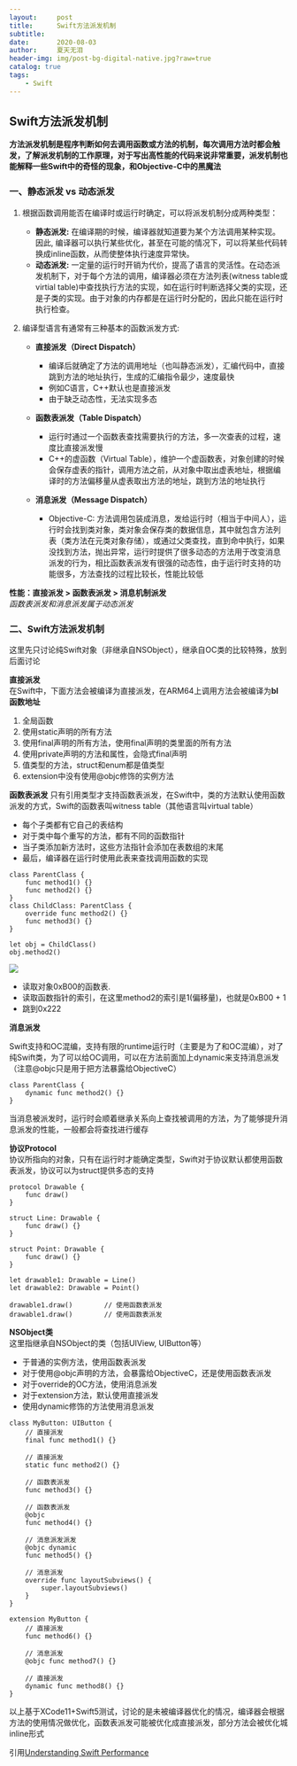 ```yaml
---
layout:     post
title:      Swift方法派发机制 
subtitle:   
date:       2020-08-03
author:     夏天无泪
header-img: img/post-bg-digital-native.jpg?raw=true
catalog: true
tags:
    - Swift
---
```



## Swift方法派发机制

**方法派发机制是程序判断如何去调用函数或方法的机制，每次调用方法时都会触发，了解派发机制的工作原理，对于写出高性能的代码来说非常重要，派发机制也能解释一些Swift中的奇怪的现象，和Objective-C中的黑魔法**    

### 一、静态派发 vs 动态派发    

1. 根据函数调用能否在编译时或运行时确定，可以将派发机制分成两种类型：   

    * **静态派发:**  在编译期的时候，编译器就知道要为某个方法调用某种实现。因此, 编译器可以执行某些优化，甚至在可能的情况下，可以将某些代码转换成inline函数，从而使整体执行速度异常快。
    * **动态派发:**  一定量的运行时开销为代价，提高了语言的灵活性。在动态派发机制下，对于每个方法的调用，编译器必须在方法列表(witness table或virtial table)中查找执行方法的实现，如在运行时判断选择父类的实现，还是子类的实现。由于对象的内存都是在运行时分配的，因此只能在运行时执行检查。

1. 编译型语言有通常有三种基本的函数派发方式:
    * **直接派发（Direct Dispatch）**       
        * 编译后就确定了方法的调用地址（也叫静态派发），汇编代码中，直接跳到方法的地址执行，生成的汇编指令最少，速度最快
        * 例如C语言，C++默认也是直接派发
        * 由于缺乏动态性，无法实现多态
    
    * **函数表派发（Table Dispatch）**   
        * 运行时通过一个函数表查找需要执行的方法，多一次查表的过程，速度比直接派发慢
        * C++的虚函数（Virtual Table），维护一个虚函数表，对象创建的时候会保存虚表的指针，调用方法之前，从对象中取出虚表地址，根据编译时的方法偏移量从虚表取出方法的地址，跳到方法的地址执行
        
    * **消息派发（Message Dispatch）** 
        * Objective-C: 方法调用包装成消息，发给运行时（相当于中间人），运行时会找到类对象，类对象会保存类的数据信息，其中就包含方法列表（类方法在元类对象存储），或通过父类查找，直到命中执行，如果没找到方法，抛出异常，运行时提供了很多动态的方法用于改变消息派发的行为，相比函数表派发有很强的动态性，由于运行时支持的功能很多，方法查找的过程比较长，性能比较低    

**性能：直接派发 > 函数表派发 > 消息机制派发**    
_函数表派发和消息派发属于动态派发_    

### 二、Swift方法派发机制   
这里先只讨论纯Swift对象（非继承自NSObject），继承自OC类的比较特殊，放到后面讨论

**直接派发**   
在Swift中，下面方法会被编译为直接派发，在ARM64上调用方法会被编译为**bl 函数地址**    

1. 全局函数
2. 使用static声明的所有方法
3. 使用final声明的所有方法，使用final声明的类里面的所有方法
4. 使用private声明的方法和属性，会隐式final声明
5. 值类型的方法，struct和enum都是值类型
6. extension中没有使用@objc修饰的实例方法

**函数表派发**
只有引用类型才支持函数表派发，在Swift中，类的方法默认使用函数派发的方式，Swift的函数表叫witness table（其他语言叫virtual table）

* 每个子类都有它自己的表结构
* 对于类中每个重写的方法，都有不同的函数指针
* 当子类添加新方法时，这些方法指针会添加在表数组的末尾
* 最后，编译器在运行时使用此表来查找调用函数的实现    

```
class ParentClass {
    func method1() {}
    func method2() {}
}
class ChildClass: ParentClass {
    override func method2() {}
    func method3() {}
}

let obj = ChildClass()
obj.method2()
```   

![](https://18501393475-1302810375.cos.ap-beijing.myqcloud.com/xiatianwuleiBlog/2020/15966940994563.png)

* 读取对象0xB00的函数表.
* 读取函数指针的索引，在这里method2的索引是1(偏移量)，也就是0xB00 + 1
* 跳到0x222

**消息派发**

Swift支持和OC混编，支持有限的runtime运行时（主要是为了和OC混编），对了纯Swift类，为了可以给OC调用，可以在方法前面加上dynamic来支持消息派发（注意@objc只是用于把方法暴露给ObjectiveC）    

```
class ParentClass {
    dynamic func method2() {}
}
```   

当消息被派发时，运行时会顺着继承关系向上查找被调用的方法，为了能够提升消息派发的性能，一般都会将查找进行缓存    

**协议Protocol**    
协议所指向的对象，只有在运行时才能确定类型，Swift对于协议默认都使用函数表派发，协议可以为struct提供多态的支持    

```
protocol Drawable {
    func draw()
}

struct Line: Drawable {
    func draw() {}
}

struct Point: Drawable {
    func draw() {}
}

let drawable1: Drawable = Line()
let drawable2: Drawable = Point()

drawable1.draw()        // 使用函数表派发
drawable1.draw()        // 使用函数表派发
```    

**NSObject类**   
这里指继承自NSObject的类（包括UIView, UIButton等）   

* 于普通的实例方法，使用函数表派发
* 对于使用@objc声明的方法，会暴露给ObjectiveC，还是使用函数表派发
* 对于override的OC方法，使用消息派发
* 对于extension方法，默认使用直接派发
* 使用dynamic修饰的方法使用消息派发    

```
class MyButton: UIButton {
    // 直接派发
    final func method1() {}

    // 直接派发
    static func method2() {}

    // 函数表派发
    func method3() {}

    // 函数表派发
    @objc
    func method4() {}

    // 消息派发派发
    @objc dynamic
    func method5() {}

    // 消息派发
    override func layoutSubviews() {
        super.layoutSubviews()
    }
}

extension MyButton {
    // 直接派发
    func method6() {}

    // 消息派发
    @objc func method7() {}

    // 直接派发
    dynamic func method8() {}
}
```   

以上基于XCode11+Swift5测试，讨论的是未被编译器优化的情况，编译器会根据方法的使用情况做优化，函数表派发可能被优化成直接派发，部分方法会被优化城inline形式   

引用[Understanding Swift Performance](https://developer.apple.com/videos/play/wwdc2016/416/)


